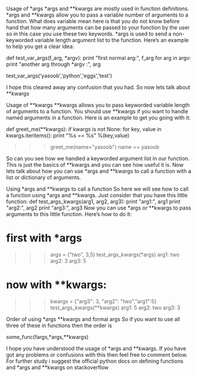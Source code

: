 Usage of *args 
 *args and **kwargs are mostly used in function definitions. *args and **kwargs allow you to pass a variable number
 of arguments to a function. What does variable mean here is that you do not know before hand that how many arguments 
 can be passed to your function by the user so in this case you use these two keywords. *args is used to send a non-keyworded
 variable length argument list to the function. Here’s an example to help you get a clear idea:
 
 def test_var_args(f_arg, *argv):
    print "first normal arg:", f_arg
    for arg in argv:
        print "another arg through *argv :", arg
 
test_var_args('yasoob','python','eggs','test')
 

I hope this cleared away any confusion that you had. So now lets talk about **kwargs

Usage of **kwargs
 **kwargs allows you to pass keyworded variable length of arguments to a function. You should use **kwargs if you want 
 to handle named arguments in a function. 
 Here is an example to get you going with it:

def greet_me(**kwargs):
    if kwargs is not None:
        for key, value in kwargs.iteritems():
            print "%s == %s" %(key,value)
 
>>> greet_me(name="yasoob")
name == yasoob
 
 So can you see how we handled a keyworded argument list in our function. This is just the basics of **kwargs and you 
 can see how useful it is. Now lets talk about how you can use *args and **kwargs to call a function with a list or 
 dictionary of arguments.

Using *args and **kwargs to call a function
 So here we will see how to call a function using *args and **kwargs. Just consider that you have this little function:
def test_args_kwargs(arg1, arg2, arg3):
    print "arg1:", arg1
    print "arg2:", arg2
    print "arg3:", arg3
 Now you can use *args or **kwargs to pass arguments to this little function. Here’s how to do it:
 # first with *args
>>> args = ("two", 3,5)
>>> test_args_kwargs(*args)
arg1: two
arg2: 3
arg3: 5
 
# now with **kwargs:
>>> kwargs = {"arg3": 3, "arg2": "two","arg1":5}
>>> test_args_kwargs(**kwargs)
arg1: 5
arg2: two
arg3: 3

Order of using *args **kwargs and formal args
 So if you want to use all three of these in functions then the order is

some_func(fargs,*args,**kwargs)

I hope you have understood the usage of *args and **kwargs. If you have got any problems or confusions with this then 
feel free to comment below. 
For further study i suggest the official python docs on defining functions and *args and **kwargs on stackoverflow
